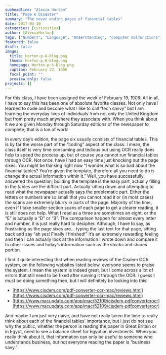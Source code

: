 ```yaml
---
subheadline: "Alexia Horton"
title: "Page 6 Disaster"
summary: "The never ending pages of financial tables"
date: 2017-03-10
categories: [curiosities]
author: [AlexiaHorton]
tags: ["Numbers", "Language", "Understanding", "Computer malfunctions"]
featured: false
draft: false
image:
  title: Horton-p-6-blog.png
  thumb: Horton-p-6-blog.png
  homepage: Horton-p-6-blog.png
  caption: February 22, 1906
  focal_point: ""
  preview_only: false
projects: []
---
```

For this class, I have been assigned the week of February 19, 1906. All in all, I have to say this has been one of absolute favorite classes. Not only have I learned to code and become what I like to call “tech savvy” but I am learning the everyday lives of individuals from not only the United Kingdom but from pretty much anywhere they associate with. When you think about it we are given Monday through Saturday editions of the newspaper to complete; that is a ton of work!

In every day’s edition, the page six usually consists of financial tables. This is by far the worse part of the “coding” aspect of the class. I mean, the class itself is very time consuming and tedious but using OCR really does help to speed the process up, but of course you cannot run financial tables through OCR. Not once, have I had an easy time just knocking out the page sixes. You might be thinking right now “I wonder what is so bad about the financial tables? You’re given the template, therefore all you need to do is change the actual information within it.” Well, you have successfully answered the question; building the template is the easy part, actually filling in the tables are the difficult part. Actually sitting down and attempting to read what the newspaper actually says the problematic part. Either the letters or numbers are so small that you cannot read it or (in most cases) the scans are extremely blurry in parts of the page. Majority of the time, even if I take smaller section scans of each page to get a clearer reading, it is still does not help. What I read as a three are sometimes an eight, or the “E” is actually a “D” or “B”.  The comparison happen for almost every letter and number, it is just really hard to decipher. Although, I have to say, as frustrating as the page sixes are… typing the last text for that page, sitting back and say “ah yes! Finally I finished!” It’s an extremely rewarding feeling and then I can actually look at the information I wrote down and compare it to other issues and today’s information such as the stocks and shares portion.

I find it quite interesting that when reading reviews of the Cisdem OCR system, on the following websites listed below, everyone seems to praise the system. I mean the system is indeed great, but I come across a lot of errors that still need to be fixed after running it through the OCR. I guess I must be doing something then, but I will definitely be looking into this!
-	[https://www.cisdem.com/pdf-converter-ocr-mac/reviews.html](https://www.cisdem.com/pdf-converter-ocr-mac/reviews.html)
-	[https://www.macupdate.com/app/mac/52109/cisdem-pdfconverterocr](https://www.macupdate.com/app/mac/52109/cisdem-pdfconverterocr)

And maybe I am just very naïve, and have not really taken the time to really think about each of the financial tables' importance, but I just do not see why the public, whether the person is reading the paper in Great Britain or in Egypt, need to see a balance sheet for Egyptian investments. When you really think about it, that information can only be useful to someone who understands business, but not everyone reading the paper is “business savy.”
